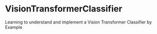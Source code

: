 # VisionTransformerClassifier
Learning to understand and implement a Vision Transformer Classifier by Example

